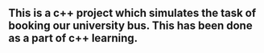 ## This is a c++ project which simulates the task of booking our university bus. This has been done as a part of c++ learning.

